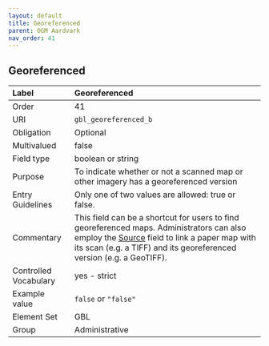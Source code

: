 ```yaml
---
layout: default
title: Georeferenced
parent: OGM Aardvark
nav_order: 41
---
```


## Georeferenced

| Label                 | Georeferenced |
|:----------------------|:--------------|
| Order                 | 41 |
| URI                   | `gbl_georeferenced_b` |
| Obligation            | Optional |
| Multivalued           | false |
| Field type            | boolean or string |
| Purpose               | To indicate whether or not a scanned map or other imagery has a georeferenced version |
| Entry Guidelines      | Only one of two values are allowed: true or false. |
| Commentary            | This field can be a shortcut for users to find georeferenced maps. Administrators can also employ the [Source](https://opengeometadata.github.io/docs/aardvarkSchema/source) field to link a paper map with its scan (e.g. a TIFF) and its georeferenced version (e.g. a GeoTIFF). |
| Controlled Vocabulary | yes - strict |
| Example value         | `false` or `"false"` |
| Element Set           | GBL |
| Group                 | Administrative |
